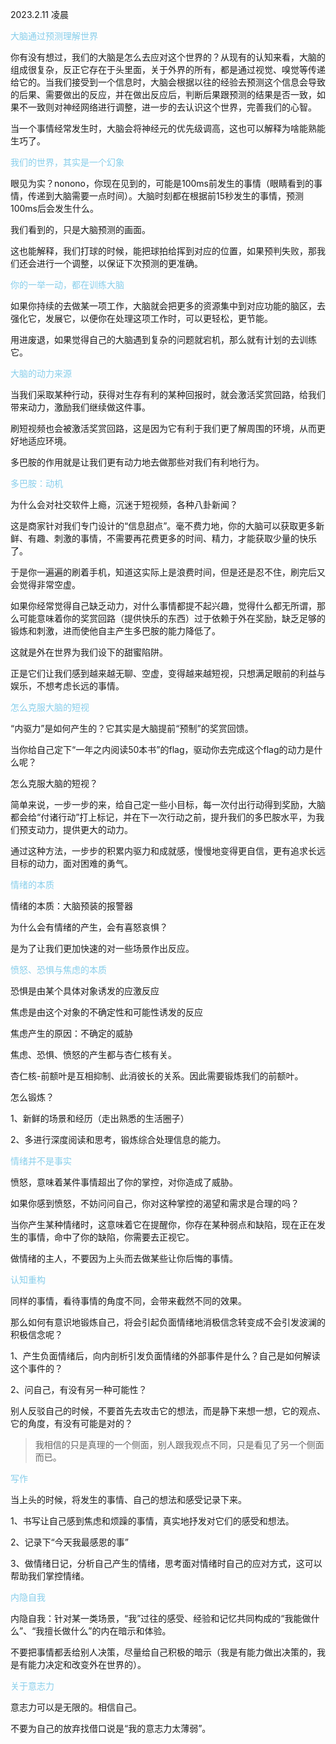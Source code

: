 2023.2.11 凌晨

<font style="color:skyBlue">大脑通过预测理解世界</font>

你有没有想过，我们的大脑是怎么去应对这个世界的？从现有的认知来看，大脑的组成很复杂，反正它存在于头里面，关于外界的所有，都是通过视觉、嗅觉等传递给它的。当我们接受到一个信息时，大脑会根据以往的经验去预测这个信息会导致的后果、需要做出的反应，并在做出反应后，判断后果跟预测的结果是否一致，如果不一致则对神经网络进行调整，进一步的去认识这个世界，完善我们的心智。

当一个事情经常发生时，大脑会将神经元的优先级调高，这也可以解释为啥能熟能生巧了。

<font style="color:skyblue">我们的世界，其实是一个幻象</font>

眼见为实？nonono，你现在见到的，可能是100ms前发生的事情（眼睛看到的事情，传递到大脑需要一点时间）。大脑时刻都在根据前15秒发生的事情，预测100ms后会发生什么。

我们看到的，只是大脑预测的画面。

这也能解释，我们打球的时候，能把球拍给挥到对应的位置，如果预判失败，那我们还会进行一个调整，以保证下次预测的更准确。

<font style="color:skyBlue">你的一举一动，都在训练大脑</font>

如果你持续的去做某一项工作，大脑就会把更多的资源集中到对应功能的脑区，去强化它，发展它，以便你在处理这项工作时，可以更轻松，更节能。

用进废退，如果觉得自己的大脑遇到复杂的问题就宕机，那么就有计划的去训练它。

<font style="color:skyBlue">大脑的动力来源</font>

当我们采取某种行动，获得对生存有利的某种回报时，就会激活奖赏回路，给我们带来动力，激励我们继续做这件事。

刷短视频也会被激活奖赏回路，这是因为它有利于我们更了解周围的环境，从而更好地适应环境。

多巴胺的作用就是让我们更有动力地去做那些对我们有利地行为。

<font style="color:skyBlue">多巴胺：动机</font>

为什么会对社交软件上瘾，沉迷于短视频，各种八卦新闻？

这是商家针对我们专门设计的“信息甜点”。毫不费力地，你的大脑可以获取更多新鲜、有趣、刺激的事情，不需要再花费更多的时间、精力，才能获取少量的快乐了。

于是你一遍遍的刷着手机，知道这实际上是浪费时间，但是还是忍不住，刷完后又会觉得非常空虚。

如果你经常觉得自己缺乏动力，对什么事情都提不起兴趣，觉得什么都无所谓，那么可能意味着你的奖赏回路（提供快乐的东西）过于依赖于外在奖励，缺乏足够的锻炼和刺激，进而使他自主产生多巴胺的能力降低了。

这就是外在世界为我们设下的甜蜜陷阱。

正是它们让我们感到越来越无聊、空虚，变得越来越短视，只想满足眼前的利益与娱乐，不想考虑长远的事情。

<font style="color:skyBlue">怎么克服大脑的短视</font>

“内驱力”是如何产生的？它其实是大脑提前“预制”的奖赏回馈。

当你给自己定下“一年之内阅读50本书”的flag，驱动你去完成这个flag的动力是什么呢？

怎么克服大脑的短视？

简单来说，一步一步的来，给自己定一些小目标，每一次付出行动得到奖励，大脑都会给“付诸行动”打上标记，并在下一次行动之前，提升我们的多巴胺水平，为我们预支动力，提供更大的动力。

通过这种方法，一步步的积累内驱力和成就感，慢慢地变得更自信，更有追求长远目标的动力，面对困难的勇气。

<font style="color:skyBlue">情绪的本质</font>

情绪的本质：大脑预装的报警器

为什么会有情绪的产生，会有喜怒哀惧？

是为了让我们更加快速的对一些场景作出反应。

<font style="color:skyBlue">愤怒、恐惧与焦虑的本质</font>

恐惧是由某个具体对象诱发的应激反应

焦虑是由这个对象的不确定性和可能性诱发的反应

焦虑产生的原因：不确定的威胁

焦虑、恐惧、愤怒的产生都与杏仁核有关。

杏仁核-前额叶是互相抑制、此消彼长的关系。因此需要锻炼我们的前额叶。

怎么锻炼？

1、新鲜的场景和经历（走出熟悉的生活圈子）

2、多进行深度阅读和思考，锻炼综合处理信息的能力。

<font style="color:skyBlue">情绪并不是事实</font>

愤怒，意味着某件事情超出了你的掌控，对你造成了威胁。

如果你感到愤怒，不妨问问自己，你对这种掌控的渴望和需求是合理的吗？

当你产生某种情绪时，这意味着它在提醒你，你存在某种弱点和缺陷，现在正在发生的事情，命中了你的缺陷，你需要去正视它。

做情绪的主人，不要因为上头而去做某些让你后悔的事情。

<font style="color:skyBlue">认知重构</font>

同样的事情，看待事情的角度不同，会带来截然不同的效果。

那么如何有意识地锻炼自己，将会引起负面情绪地消极信念转变成不会引发波澜的积极信念呢？

1、产生负面情绪后，向内剖析引发负面情绪的外部事件是什么？自己是如何解读这个事件的？

2、问自己，有没有另一种可能性？

别人反驳自己的时候，不要首先去攻击它的想法，而是静下来想一想，它的观点、它的角度，有没有可能是对的？

> 我相信的只是真理的一个侧面，别人跟我观点不同，只是看见了另一个侧面而已。

<font style="color:skyBlue">写作</font>

当上头的时候，将发生的事情、自己的想法和感受记录下来。

1、书写让自己感到焦虑和烦躁的事情，真实地抒发对它们的感受和想法。

2、记录下“今天我最感恩的事”

3、做情绪日记，分析自己产生的情绪，思考面对情绪时自己的应对方式，这可以帮助我们掌控情绪。

<font style="color:skyBlue">内隐自我</font>

内隐自我：针对某一类场景，“我”过往的感受、经验和记忆共同构成的“我能做什么”、“我擅长做什么”的内在暗示和体验。

不要把事情都丢给别人决策，尽量给自己积极的暗示（我是有能力做出决策的，我是有能力决定和改变外在世界的）。

<font style="color:skyBlue">关于意志力</font>

意志力可以是无限的。相信自己。

不要为自己的放弃找借口说是“我的意志力太薄弱”。
